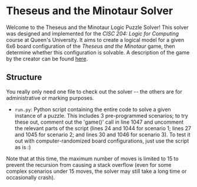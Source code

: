 # Theseus and the Minotaur Solver

Welcome to the Theseus and the Minotaur Logic Puzzle Solver! This solver was designed and implemented for the *CISC 204: Logic for Computing* course at Queen's University. It aims to create a logical model for a given 6x6 board configuration of the *Theseus and the Minotaur* game, then determine whether this configuration is solvable. A description of the game by the creator can be found [here](http://www.logicmazes.com/theseus4.html).

## Structure

You really only need one file to check out the solver -- the others are for administrative or marking purposes.
* `run.py`: Python script containing the entire code to solve a given instance of a puzzle. This includes 3 pre-programmed scenarios; to try these out, comment out the 'game()' call in line 1047 and uncomment the relevant parts of the script (lines 24 and 1044 for scenario 1; lines 27 and 1045 for scenario 2; and lines 30 and 1046 for scenario 3). To test it out with computer-randomized board configurations, just use the script as is :)

Note that at this time, the maximum number of moves is limited to 15 to prevent the recursion from causing a stack overflow (even for some complex scenarios under 15 moves, the solver may still take a long time or occasionally crash).
